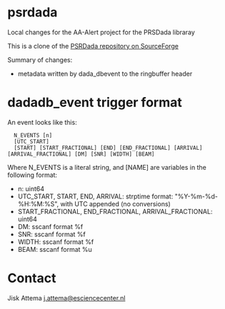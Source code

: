 # psrdada
Local changes for the AA-Alert project for the PRSDada libraray

This is a clone of the [PSRDada repository on SourceForge](http://psrdada.sourceforge.net/)

Summary of changes:
 * metadata written by dada\_dbevent to the ringbuffer header

# dadadb\_event trigger format
An event looks like this:
```
  N_EVENTS [n]
  [UTC_START]
  [START] [START_FRACTIONAL] [END] [END_FRACTIONAL] [ARRIVAL] [ARRIVAL_FRACTIONAL] [DM] [SNR] [WIDTH] [BEAM]
```
Where N\_EVENTS is a literal string, and [NAME] are variables in the following format:
 * n: uint64
 * UTC\_START, START, END, ARRIVAL: strptime format: "%Y-%m-%d-%H:%M:%S", with UTC appended (no conversions)
 * START\_FRACTIONAL, END\_FRACTIONAL, ARRIVAL\_FRACTIONAL: uint64
 * DM: sscanf format %f
 * SNR: sscanf format %f
 * WIDTH: sscanf format %f
 * BEAM: sscanf format %u

# Contact
Jisk Attema j.attema@esciencecenter.nl
